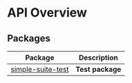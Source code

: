 <!-- Front Matter! -->

# API Overview

## Packages

| Package | Description |
| --- | --- |
| [simple-suite-test](./simple-suite-test) | <b>Test package</b> |

